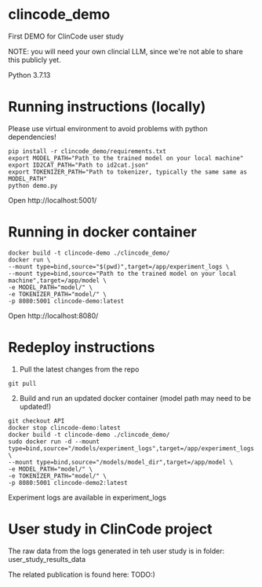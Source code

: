 # clincode_demo
 First DEMO for ClinCode user study
 
NOTE: you will need your own clincial LLM, since we're not able to share this publicly yet.

Python 3.7.13

# Running instructions (locally)
Please use virtual environment to avoid problems with python dependencies!
```
pip install -r clincode_demo/requirements.txt
export MODEL_PATH="Path to the trained model on your local machine"
export ID2CAT_PATH="Path to id2cat.json"
export TOKENIZER_PATH="Path to tokenizer, typically the same same as MODEL_PATH"
python demo.py 
```
Open http://localhost:5001/

# Running in docker container
```
docker build -t clincode-demo ./clincode_demo/
docker run \
--mount type=bind,source="$(pwd)",target=/app/experiment_logs \
--mount type=bind,source="Path to the trained model on your local machine",target=/app/model \
-e MODEL_PATH="model/" \
-e TOKENIZER_PATH="model/" \
-p 8080:5001 clincode-demo:latest
```
Open http://localhost:8080/

# Redeploy instructions
1. Pull the latest changes from the repo
```
git pull
```
2. Build and run an updated docker container (model path may need to be updated!)
```
git checkout API
docker stop clincode-demo:latest
docker build -t clincode-demo ./clincode_demo/
sudo docker run -d --mount type=bind,source="/models/experiment_logs",target=/app/experiment_logs \
--mount type=bind,source="/models/model_dir",target=/app/model \
-e MODEL_PATH="model/" \
-e TOKENIZER_PATH="model/" \
-p 8080:5001 clincode-demo2:latest

```
Experiment logs are available in experiment_logs

# User study in ClinCode project
The raw data from the logs generated in teh user study is in folder: user_study_results_data

The related publication is found here: TODO:)